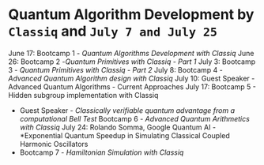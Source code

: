 # Quantum Algorithm Development by `Classiq` and `July 7 and July 25`

June 17: Bootcamp 1 - *Quantum Algorithms Development with Classiq*
June 26: Bootcamp 2 -*Quantum Primitives with Classiq - Part 1*
July 3: Bootcamp 3 - *Quantum Primitives with Classiq - Part 2*
July 8: Bootcamp 4 - *Advanced Quantum Algorithm design with Classiq*
July 10: Guest Speaker - Advanced Quantum Algorithms - Current Approaches
July 17: Bootcamp 5 - Hidden subgroup implementation with Classiq

* Guest Speaker - *Classically verifiable quantum advantage from a computational Bell Test*
  Bootcamp 6 - *Advanced Quantum Arithmetics with Classiq*
  July 24: Rolando Somma, Google Quantum AI - *Exponential Quantum Speedup in Simulating Classical Coupled Harmonic Oscillators
* Bootcamp 7 - *Hamiltonian Simulation with Classiq*
